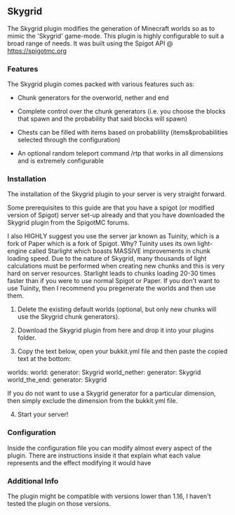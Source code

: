 ## Skygrid
The Skygrid plugin modifies the generation of Minecraft worlds so as to mimic the 'Skygrid' game-mode.
This plugin is highly configurable to suit a broad range of needs. It was built using the Spigot API
@ https://spigotmc.org

### Features
The Skygrid plugin comes packed with various features such as:

- Chunk generators for the overworld, nether and end

- Complete control over the chunk generators (i.e. you choose the blocks that spawn and the probability that said blocks will spawn)

- Chests can be filled with items based on probablility (items&probabilities selected through the configuration)

- An optional random teleport command /rtp that works in all dimensions and is extremely configurable

### Installation
The installation of the Skygrid plugin to your server is very straight forward.

Some prerequisites to this guide are that you have a spigot (or modified version of Spigot) server set-up already and that you have downloaded the Skygrid plugin from the SpigotMC forums.

I also HIGHLY suggest you use the server jar known as Tuinity, which is a fork of Paper which is a fork of Spigot. Why? Tuinity uses its own light-engine called Starlight which boasts MASSIVE improvements in chunk loading speed. Due to the nature of Skygrid, many thousands of light calculations must be performed when creating new chunks and this is very hard on server resources. Starlight leads to chunks loading 20-30 times faster than if you were to use normal Spigot or Paper. If you don't want to use Tuinity, then I recommend you pregenerate the worlds and then use them.

1) Delete the existing default worlds (optional, but only new chunks will use the Skygrid chunk generators).

2) Download the Skygrid plugin from here and drop it into your plugins folder.

3) Copy the text below, open your bukkit.yml file and then paste the copied text at the bottom:

worlds:
  world:
    generator: Skygrid
  world_nether:
    generator: Skygrid
  world_the_end:
    generator: Skygrid

If you do not want to use a Skygrid generator for a particular dimension, then simply exclude the dimension from the bukkit.yml file.

4) Start your server!

### Configuration
Inside the configuration file you can modify almost every aspect of the plugin. There are instructions inside it that explain what each value represents and the effect modifying it would have

### Additional Info
The plugin might be compatible with versions lower than 1.16, I haven't tested the plugin on those versions.​
